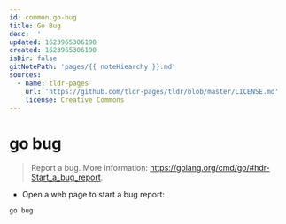 ```yaml
---
id: common.go-bug
title: Go Bug
desc: ''
updated: 1623965306190
created: 1623965306190
isDir: false
gitNotePath: 'pages/{{ noteHiearchy }}.md'
sources:
  - name: tldr-pages
    url: 'https://github.com/tldr-pages/tldr/blob/master/LICENSE.md'
    license: Creative Commons
---
```

# go bug

> Report a bug.
> More information: <https://golang.org/cmd/go/#hdr-Start_a_bug_report>.

- Open a web page to start a bug report:

`go bug`

